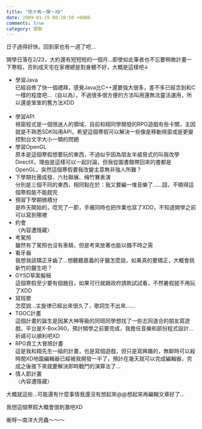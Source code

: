 ```yaml
---
title: "除夕再一彈～XD"
date: 2009-01-25 00:10:50 +0800
comments: true
category: 閒聊
---
```

<p>日子過得好快，回到家也有一週了吧...</p><p>開學日落在2/23，大約還有短短短的一個月...即使如此筆者也不忘要稍微計畫一下寒假，否則成天宅在家裡總是對身體不好，大概是這樣吧&darr;</p><ul><li>學習Java<br />已經自修了快一個禮拜，感覺Java比C++還要強大很多，差不多已經念到和C一樣的程度吧...（自以為），不過很多很方便的方法叫用還無法靈活運用，所以還是笨笨的舊方法XDD<br /><br /></li><li>學習API<br />視窗程式是一個很迷人的領域，目前和翔同學開發的RPG遊戲有些卡關，主因就是不熟悉SDK叫用API，希望這個寒假可以解決一些像是移動視窗或是更變控制台文字大小一類的問題<br /></li><li>學習OpenGL<br />原本是這個寒假想要玩的東西，不過似乎因為朋友半威脅式的叫我改學DirectX，理由是這樣可以一起討論，但我從圖書館帶回來的書都是OpenGL，突然這個寒假要我改變主意無非強人所難？<br /></li><li>下學期社團成發、六社聯展、梅竹賽表演<br />分別是三個不同的東西，相同點在於：我又要編一堆音樂了......囧，不曉得這個寒假能不能趕完<br /></li><li>預習下學期微積分<br />是昨天開始的，唸完了一節，手癢同時也把作業也寫了XDD，不知道開學之前可以寫到哪裡</li><li>約會<br />〈內容遭隱藏〉<br /></li><li>考駕照<br />雖然有了駕照也沒有車騎，但是考來放著也能以備不時之需<br /></li><li>看牙齒<br />我想我該矯正牙齒了...想聽聽嘉義的牙醫怎麼說，如果真的要矯正，大概會挑新竹的醫生吧？<br /></li><li>GYSD草案擬稿<br />這個寒假至少要有個題目，如果可行就跟政府請款試試看，不然暑假就不用玩了XDD<br /></li><li>寫班歌<br />怎麼說...主旋律已經出來很久了，歌詞生不出來......<br /></li><li>TGOC計畫<br />這個計畫的誕生是因某大神等級的同班同學想找了一些志同道合的朋友寫遊戲，平台是X-Box360，預計開學之前要完成，我擔任音樂和部份程式設計...祈禱可以順利吧XD<br /></li><li>RPG資工大冒險計畫<br />這是我和翔先生一組的計畫，也是寫個遊戲，但只是寫興趣的，無聊時可以殺時間XD地圖編輯器已經被我開發一半了，預計在幾天就可以完成編輯器，完成之後接下來就要解決即時戰鬥的演算法了...<br /></li><li>情人節計畫<br />〈內容遭隱藏〉</li></ul><p>大概就這些...可能還有什麼事情我還沒有想起來@@想起來再編輯文章好了...</p><p>我想這個寒假大概會很刺激吧XD</p><p>衝呀～南洋大兜蟲～～～</p>
